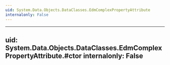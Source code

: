 ```yaml
---
uid: System.Data.Objects.DataClasses.EdmComplexPropertyAttribute
internalonly: False
---
```


---
uid: System.Data.Objects.DataClasses.EdmComplexPropertyAttribute.#ctor
internalonly: False
---
